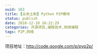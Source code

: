 ```yaml
---
uuid: 163
title: [业余土制] Python P2P模块
status: publish
date: 2010-12-10 16:22:29
categories: 开源项目,编程技术,网络编程
tags: P2P,网络
---
```

项目地址：<http://code.google.com/p/pyp2p/>

